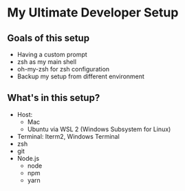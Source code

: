 My Ultimate Developer Setup
==============================

Goals of this setup
-------------------

- Having a custom prompt
- zsh as my main shell
- oh-my-zsh for zsh configuration
- Backup my setup from different environment



What's in this setup?
---------------------

- Host: 
  - Mac
  - Ubuntu via WSL 2 (Windows Subsystem for Linux)
- Terminal: Iterm2, Windows Terminal
- zsh
- git
- Node.js
    - node
    - npm
    - yarn
